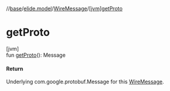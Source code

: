 //[base](../../../index.md)/[elide.model](../index.md)/[WireMessage](index.md)/[[jvm]getProto]([jvm]get-proto.md)

# getProto

[jvm]\
fun [getProto]([jvm]get-proto.md)(): Message

#### Return

Underlying com.google.protobuf.Message for this [WireMessage](index.md).
